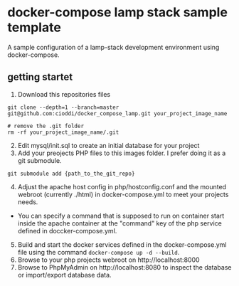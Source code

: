 # docker-compose lamp stack sample template

A sample configuration of a lamp-stack development environment using docker-compose.

## getting startet

1. Download this repositories files
```
git clone --depth=1 --branch=master git@github.com:cioddi/docker_compose_lamp.git your_project_image_name

# remove the .git folder
rm -rf your_project_image_name/.git
```

2. Edit mysql/init.sql to create an initial database for your project
3. Add your preojects PHP files to this images folder. I prefer doing it as a git submodule.
```
git submodule add {path_to_the_git_repo}
```

4. Adjust the apache host config in php/hostconfig.conf and the mounted webroot (currently ./html) in docker-compose.yml to meet your projects needs.
  - You can specify a command that is supposed to run on container start inside the apache container at the "command" key of the php service defined in doccker-compose.yml.
5. Build and start the docker services defined in the docker-compose.yml file using the command ```docker-compose up -d --build```.
6. Browse to your php projects webroot on http://localhost:8000
7. Browse to PhpMyAdmin on http://localhost:8080 to inspect the database or import/export database data.

